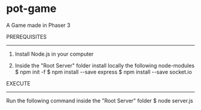# pot-game
A Game made in Phaser 3

PREREQUISITES
*************
1) Install Node.js in your computer

2) Inside the "Root Server" folder install locally the following node-modules
$ npm init -f
$ npm install --save express
$ npm install --save socket.io

EXECUTE
*******
Run the following command inside the "Root Server" folder
$ node server.js
